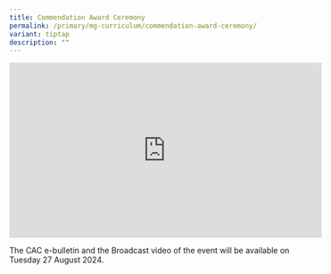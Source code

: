 ```yaml
---
title: Commendation Award Ceremony
permalink: /primary/mg-curriculum/commendation-award-ceremony/
variant: tiptap
description: ""
---
```

<p></p>
<div class="iframe-wrapper">
<iframe height="315" width="560" allowfullscreen="true" frameborder="0" src="https://www.youtube.com/embed/Kb5SNRl3dA8?si=fIhnkKhsxCV5ewnq"></iframe>
</div>
<p></p>
<p>The CAC e-bulletin and the Broadcast video of the event will be available
on Tuesday 27 August 2024.</p>